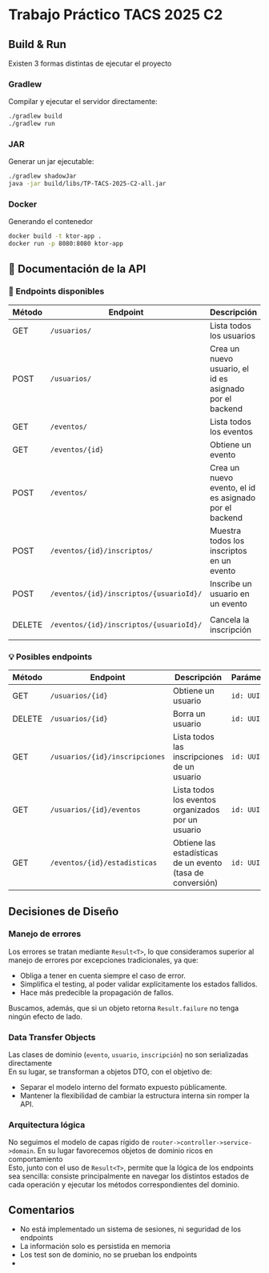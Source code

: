 # Trabajo Práctico TACS 2025 C2

## Build & Run

Existen 3 formas distintas de ejecutar el proyecto

### Gradlew

Compilar y ejecutar el servidor directamente:

```bash
./gradlew build
./gradlew run 
```

### JAR

Generar un jar ejecutable:

```bash
./gradlew shadowJar
java -jar build/libs/TP-TACS-2025-C2-all.jar
```

### Docker 

Generando el contenedor

```bash
docker build -t ktor-app .
docker run -p 8080:8080 ktor-app
```

## 📖 Documentación de la API

### 🔹 Endpoints disponibles

| Método | Endpoint                                | Descripción                                             | Parámetros                    |
|--------|-----------------------------------------|---------------------------------------------------------|-------------------------------|
| GET    | `/usuarios/`                            | Lista todos los usuarios                                |                               |
| POST   | `/usuarios/`                            | Crea un nuevo usuario, el id es asignado por el backend | JSON body                     |
| GET    | `/eventos/`                             | Lista todos los eventos                                 |                               |
| GET    | `/eventos/{id}`                         | Obtiene un evento                                       | `id: UUID`                    |
| POST   | `/eventos/`                             | Crea un nuevo evento, el id es asignado por el backend  | JSON body                     |
| POST   | `/eventos/{id}/inscriptos/`             | Muestra todos los inscriptos en un evento               | `id: UUID`                    |
| POST   | `/eventos/{id}/inscriptos/{usuarioId}/` | Inscribe un usuario en un evento                        | `id: UUID`, `usuarioId: UUID` |
| DELETE | `/eventos/{id}/inscriptos/{usuarioId}/` | Cancela la inscripción                                  | `id: UUID`, `usuarioId: UUID` |

### 💡 Posibles endpoints

| Método | Endpoint                       | Descripción                                                | Parámetros |
|--------|--------------------------------|------------------------------------------------------------|------------|
| GET    | `/usuarios/{id}`               | Obtiene un usuario                                         | `id: UUID` |
| DELETE | `/usuarios/{id}`               | Borra un usuario                                           | `id: UUID` |
| GET    | `/usuarios/{id}/inscripciones` | Lista todos las inscripciones de un usuario                | `id: UUID` |
| GET    | `/usuarios/{id}/eventos`       | Lista todos los eventos organizados por un usuario         | `id: UUID` |
| GET    | `/eventos/{id}/estadisticas`   | Obtiene las estadísticas de un evento (tasa de conversión) | `id: UUID` |


## Decisiones de Diseño

### Manejo de errores

Los errores se tratan mediante `Result<T>`, lo que consideramos superior al manejo de errores por excepciones tradicionales, ya que:

+ Obliga a tener en cuenta siempre el caso de error.
+ Simplifica el testing, al poder validar explícitamente los estados fallidos.
+ Hace más predecible la propagación de fallos.

Buscamos, además, que si un objeto retorna `Result.failure` no tenga ningún efecto de lado.

### Data Transfer Objects

Las clases de dominio (`evento`, `usuario`, `inscripción`) no son serializadas directamente \
En su lugar, se transforman a objetos DTO, con el objetivo de:

+ Separar el modelo interno del formato expuesto públicamente.
+ Mantener la flexibilidad de cambiar la estructura interna sin romper la API.

### Arquitectura lógica

No seguimos el modelo de capas rígido de `router->controller->service->domain`. 
En su lugar favorecemos objetos de dominio ricos en comportamiento \
Esto, junto con el uso de `Result<T>`, permite que la lógica de los endpoints sea sencilla: consiste principalmente en navegar los distintos estados de cada operación y ejecutar los métodos correspondientes del dominio. 
## Comentarios

+ No está implementado un sistema de sesiones, ni seguridad de los endpoints
+ La información solo es persistida en memoria
+ Los test son de dominio, no se prueban los endpoints
+ 